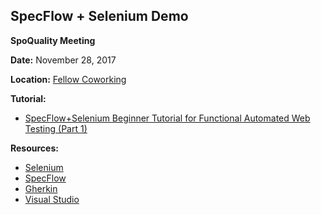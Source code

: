 SpecFlow + Selenium Demo
------------------------

**SpoQuality Meeting**

**Date:** November 28, 2017

**Location:** [Fellow Coworking](https://www.workatfellow.com/)

**Tutorial:**

* [SpecFlow+Selenium Beginner Tutorial for Functional Automated Web Testing (Part 1)](https://medium.com/@amaya30/specflow-selenium-beginner-tutorial-for-functional-automated-web-testing-part-1-bf5c8fe53c3f)

**Resources:**

* [Selenium](http://www.seleniumhq.org/)
* [SpecFlow](http://specflow.org/)
* [Gherkin](https://github.com/cucumber/cucumber/wiki/Gherkin)
* [Visual Studio](https://www.visualstudio.com/downloads/)